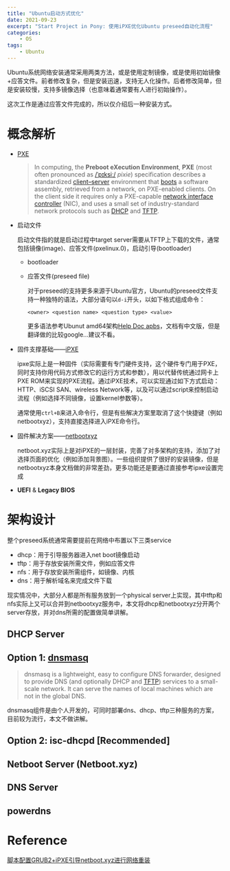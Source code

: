 ```yaml
---
title: "Ubuntu启动方式优化"
date: 2021-09-23
excerpt: "Start Project in Pony: 使用iPXE优化Ubuntu preseed自动化流程"
categories:
    - OS
tags:
    - Ubuntu
---
```




Ubuntu系统网络安装通常采用两类方法，或是使用定制镜像，或是使用初始镜像+应答文件。前者修改复杂，但是安装迅速，支持无人化操作。后者修改简单，但是安装较慢，支持多镜像选择（也意味着通常要有人进行初始操作）。

这次工作是通过应答文件完成的，所以仅介绍后一种安装方式。

# 概念解析

- [PXE](https://en.wikipedia.org/wiki/Preboot_Execution_Environment)

  > In computing, the **Preboot eXecution Environment**, **PXE** (most often pronounced as [/ˈpɪksiː/](https://en.wikipedia.org/wiki/Help:IPA/English) *pixie*) specification describes a standardized [client–server](https://en.wikipedia.org/wiki/Client–server_model) environment that [boots](https://en.wikipedia.org/wiki/Booting) a software assembly, retrieved from a network, on PXE-enabled clients. On the client side it requires only a PXE-capable [network interface controller](https://en.wikipedia.org/wiki/Network_interface_controller) (NIC), and uses a small set of industry-standard network protocols such as [DHCP](https://en.wikipedia.org/wiki/DHCP) and [TFTP](https://en.wikipedia.org/wiki/TFTP).

- 启动文件

  启动文件指的就是启动过程中target server需要从TFTP上下载的文件，通常包括镜像(image)、应答文件(pxelinux.0)，启动引导(bootloader)

  - bootloader

  - 应答文件(preseed file)

    对于preseed的支持更多来源于Ubuntu官方，Ubuntu的preseed文件支持一种独特的语法，大部分语句以`d-i`开头，以如下格式组成命令：

    ```
    <owner> <question name> <question type> <value>
    ```

    更多语法参考Ubunut amd64架构[Help Doc apbs](https://help.ubuntu.com/lts/installation-guide/amd64/apb.html)，文档有中文版，但是翻译做的比较google...建议不看。

- 固件支撑基础——[iPXE](https://ipxe.org/)

  ipxe实际上是一种固件（实际需要有专门硬件支持，这个硬件专门用于PXE，同时支持你用代码方式修改它的运行方式和参数），用以代替传统通过网卡上PXE ROM来实现的PXE流程。通过iPXE技术，可以实现通过如下方式启动：HTTP、iSCSI SAN、wireless Network等，以及可以通过script来控制启动流程（例如选择不同镜像，设置kernel参数等）。

  通常使用`ctrl+B`来进入命令行，但是有些解决方案里取消了这个快捷键（例如netbootxyz），支持直接选择进入iPXE命令行。

- 固件解决方案——[netbootxyz](https://github.com/netbootxyz)

  netboot.xyz实际上是对iPXE的一层封装，完善了对多架构的支持，添加了对选择页面的优化（例如添加背景图）。一些组织提供了很好的安装镜像，但是netbootxyz本身文档做的非常差劲，更多功能还是要通过直接参考ipxe设置完成

- **UEFI** & **Legacy BIOS**

# 架构设计

整个preseed系统通常需要提前在网络中布置以下三类service

- dhcp：用于引导服务器进入net boot镜像启动
- tftp：用于存放安装所需文件，例如应答文件
- nfs：用于存放安装所需组件，如镜像、内核
- dns：用于解析域名来完成文件下载

现实情况中，大部分人都是所有服务放到一个physical server上实现，其中tftp和nfs实际上又可以合并到netbootxyz服务中，本文将dhcp和netbootxyz分开两个server存放，并对dns所需的配置做简单讲解。

## DHCP Server

## Option 1: [dnsmasq](https://en.wikipedia.org/wiki/Dnsmasq)

> dnsmasq is a lightweight, easy to configure DNS forwarder, designed to provide DNS (and optionally DHCP and [TFTP](https://en.wikipedia.org/wiki/Trivial_File_Transfer_Protocol)) services to a small-scale network. It can serve the names of local machines which are not in the global DNS.

dnsmasq组件是由个人开发的，可同时部署dns、dhcp、tftp三种服务的方案，目前较为流行，本文不做讲解。

## Option 2: isc-dhcpd [Recommended]



## Netboot Server (Netboot.xyz)





## DNS Server

## powerdns

# Reference

[脚本配置GRUB2+iPXE引导netboot.xyz进行网络重装](https://www.sm.link/2020/07/08/92.html)